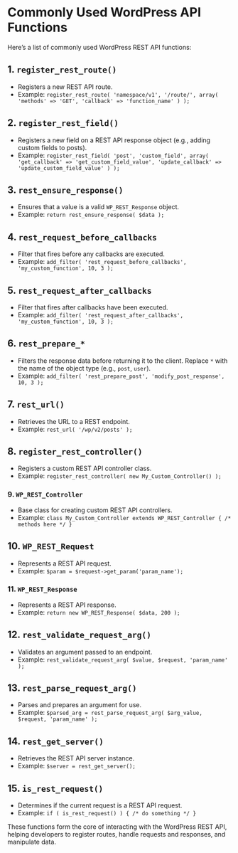 # Commonly Used WordPress API Functions

Here’s a list of commonly used WordPress REST API functions:

## 1. **`register_rest_route()`**

- Registers a new REST API route.
- Example: `register_rest_route( 'namespace/v1', '/route/', array( 'methods' => 'GET', 'callback' => 'function_name' ) );`

## 2. **`register_rest_field()`**

- Registers a new field on a REST API response object (e.g., adding custom fields to posts).
- Example: `register_rest_field( 'post', 'custom_field', array( 'get_callback' => 'get_custom_field_value', 'update_callback' => 'update_custom_field_value' ) );`

## 3. **`rest_ensure_response()`**

- Ensures that a value is a valid `WP_REST_Response` object.
- Example: `return rest_ensure_response( $data );`

## 4. **`rest_request_before_callbacks`**

- Filter that fires before any callbacks are executed.
- Example: `add_filter( 'rest_request_before_callbacks', 'my_custom_function', 10, 3 );`

## 5. **`rest_request_after_callbacks`**

- Filter that fires after callbacks have been executed.
- Example: `add_filter( 'rest_request_after_callbacks', 'my_custom_function', 10, 3 );`

## 6. **`rest_prepare_*`**

- Filters the response data before returning it to the client. Replace `*` with the name of the object type (e.g., `post`, `user`).
- Example: `add_filter( 'rest_prepare_post', 'modify_post_response', 10, 3 );`

## 7. **`rest_url()`**

- Retrieves the URL to a REST endpoint.
- Example: `rest_url( '/wp/v2/posts' );`

## 8. **`register_rest_controller()`**

- Registers a custom REST API controller class.
- Example: `register_rest_controller( new My_Custom_Controller() );`

### 9. **`WP_REST_Controller`**

- Base class for creating custom REST API controllers.
- Example: `class My_Custom_Controller extends WP_REST_Controller { /* methods here */ }`

## 10. **`WP_REST_Request`**

- Represents a REST API request.
- Example: `$param = $request->get_param('param_name');`

### 11. **`WP_REST_Response`**

- Represents a REST API response.
- Example: `return new WP_REST_Response( $data, 200 );`

## 12. **`rest_validate_request_arg()`**

- Validates an argument passed to an endpoint.
- Example: `rest_validate_request_arg( $value, $request, 'param_name' );`

## 13. **`rest_parse_request_arg()`**

- Parses and prepares an argument for use.
- Example: `$parsed_arg = rest_parse_request_arg( $arg_value, $request, 'param_name' );`

## 14. **`rest_get_server()`**

- Retrieves the REST API server instance.
- Example: `$server = rest_get_server();`

## 15. **`is_rest_request()`**

- Determines if the current request is a REST API request.
- Example: `if ( is_rest_request() ) { /* do something */ }`

These functions form the core of interacting with the WordPress REST API, helping developers to register routes, handle requests and responses, and manipulate data.
